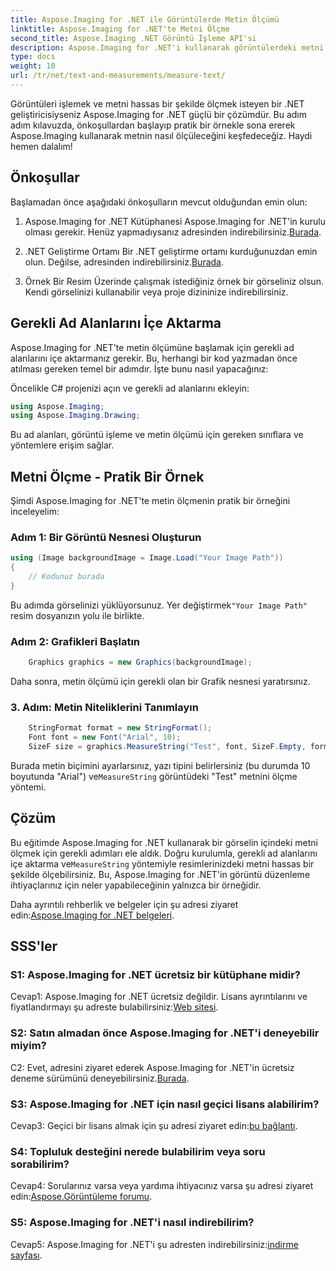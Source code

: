 ```yaml
---
title: Aspose.Imaging for .NET ile Görüntülerde Metin Ölçümü
linktitle: Aspose.Imaging for .NET'te Metni Ölçme
second_title: Aspose.Imaging .NET Görüntü İşleme API'si
description: Aspose.Imaging for .NET'i kullanarak görüntülerdeki metni ölçün. Güçlü bir .NET kütüphanesi. Hassas ve etkili metin ölçümü.
type: docs
weight: 10
url: /tr/net/text-and-measurements/measure-text/
---
```

Görüntüleri işlemek ve metni hassas bir şekilde ölçmek isteyen bir .NET geliştiricisiyseniz Aspose.Imaging for .NET güçlü bir çözümdür. Bu adım adım kılavuzda, önkoşullardan başlayıp pratik bir örnekle sona ererek Aspose.Imaging kullanarak metnin nasıl ölçüleceğini keşfedeceğiz. Haydi hemen dalalım!

## Önkoşullar

Başlamadan önce aşağıdaki önkoşulların mevcut olduğundan emin olun:

1. Aspose.Imaging for .NET Kütüphanesi
 Aspose.Imaging for .NET'in kurulu olması gerekir. Henüz yapmadıysanız adresinden indirebilirsiniz.[Burada](https://releases.aspose.com/imaging/net/).

2. .NET Geliştirme Ortamı
 Bir .NET geliştirme ortamı kurduğunuzdan emin olun. Değilse, adresinden indirebilirsiniz.[Burada](https://dotnet.microsoft.com/download).

3. Örnek Bir Resim
Üzerinde çalışmak istediğiniz örnek bir görseliniz olsun. Kendi görselinizi kullanabilir veya proje dizininize indirebilirsiniz.

## Gerekli Ad Alanlarını İçe Aktarma

Aspose.Imaging for .NET'te metin ölçümüne başlamak için gerekli ad alanlarını içe aktarmanız gerekir. Bu, herhangi bir kod yazmadan önce atılması gereken temel bir adımdır. İşte bunu nasıl yapacağınız:

Öncelikle C# projenizi açın ve gerekli ad alanlarını ekleyin:

```csharp
using Aspose.Imaging;
using Aspose.Imaging.Drawing;
```

Bu ad alanları, görüntü işleme ve metin ölçümü için gereken sınıflara ve yöntemlere erişim sağlar.

## Metni Ölçme - Pratik Bir Örnek

Şimdi Aspose.Imaging for .NET'te metin ölçmenin pratik bir örneğini inceleyelim:

### Adım 1: Bir Görüntü Nesnesi Oluşturun

```csharp
using (Image backgroundImage = Image.Load("Your Image Path"))
{
    // Kodunuz burada
}
```

 Bu adımda görselinizi yüklüyorsunuz. Yer değiştirmek`"Your Image Path"` resim dosyanızın yolu ile birlikte.

### Adım 2: Grafikleri Başlatın

```csharp
    Graphics graphics = new Graphics(backgroundImage);
```

Daha sonra, metin ölçümü için gerekli olan bir Grafik nesnesi yaratırsınız.

### 3. Adım: Metin Niteliklerini Tanımlayın

```csharp
    StringFormat format = new StringFormat();
    Font font = new Font("Arial", 10);
    SizeF size = graphics.MeasureString("Test", font, SizeF.Empty, format);
```

 Burada metin biçimini ayarlarsınız, yazı tipini belirlersiniz (bu durumda 10 boyutunda "Arial") ve`MeasureString` görüntüdeki "Test" metnini ölçme yöntemi.

## Çözüm

Bu eğitimde Aspose.Imaging for .NET kullanarak bir görselin içindeki metni ölçmek için gerekli adımları ele aldık. Doğru kurulumla, gerekli ad alanlarını içe aktarma ve`MeasureString` yöntemiyle resimlerinizdeki metni hassas bir şekilde ölçebilirsiniz. Bu, Aspose.Imaging for .NET'in görüntü düzenleme ihtiyaçlarınız için neler yapabileceğinin yalnızca bir örneğidir.

 Daha ayrıntılı rehberlik ve belgeler için şu adresi ziyaret edin:[Aspose.Imaging for .NET belgeleri](https://reference.aspose.com/imaging/net/).

## SSS'ler

### S1: Aspose.Imaging for .NET ücretsiz bir kütüphane midir?

 Cevap1: Aspose.Imaging for .NET ücretsiz değildir. Lisans ayrıntılarını ve fiyatlandırmayı şu adreste bulabilirsiniz:[Web sitesi](https://purchase.aspose.com/buy).

### S2: Satın almadan önce Aspose.Imaging for .NET'i deneyebilir miyim?

 C2: Evet, adresini ziyaret ederek Aspose.Imaging for .NET'in ücretsiz deneme sürümünü deneyebilirsiniz.[Burada](https://releases.aspose.com/). 

### S3: Aspose.Imaging for .NET için nasıl geçici lisans alabilirim?

 Cevap3: Geçici bir lisans almak için şu adresi ziyaret edin:[bu bağlantı](https://purchase.aspose.com/temporary-license/).

### S4: Topluluk desteğini nerede bulabilirim veya soru sorabilirim?

 Cevap4: Sorularınız varsa veya yardıma ihtiyacınız varsa şu adresi ziyaret edin:[Aspose.Görüntüleme forumu](https://forum.aspose.com/).

### S5: Aspose.Imaging for .NET'i nasıl indirebilirim?

 Cevap5: Aspose.Imaging for .NET'i şu adresten indirebilirsiniz:[indirme sayfası](https://releases.aspose.com/imaging/net/).